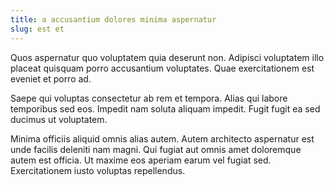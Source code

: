 ```yaml
---
title: a accusantium dolores minima aspernatur
slug: est et
---
```


Quos aspernatur quo voluptatem quia deserunt non. Adipisci voluptatem illo placeat quisquam porro accusantium voluptates. Quae exercitationem est eveniet et porro ad.

Saepe qui voluptas consectetur ab rem et tempora. Alias qui labore temporibus sed eos. Impedit nam soluta aliquam impedit. Fugit fugit ea sed ducimus ut voluptatem.

Minima officiis aliquid omnis alias autem. Autem architecto aspernatur est unde facilis deleniti nam magni. Qui fugiat aut omnis amet doloremque autem est officia. Ut maxime eos aperiam earum vel fugiat sed. Exercitationem iusto voluptas repellendus.
